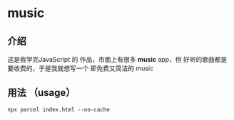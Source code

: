 # music


## 介绍
这是我学完JavaScript 的 作品，市面上有很多 **music** app，但 好听的歌曲都是要收费的，于是我就想写一个 即免费又简洁的 music 

## 用法 （usage）

```
npx parcel index.html --no-cache
```